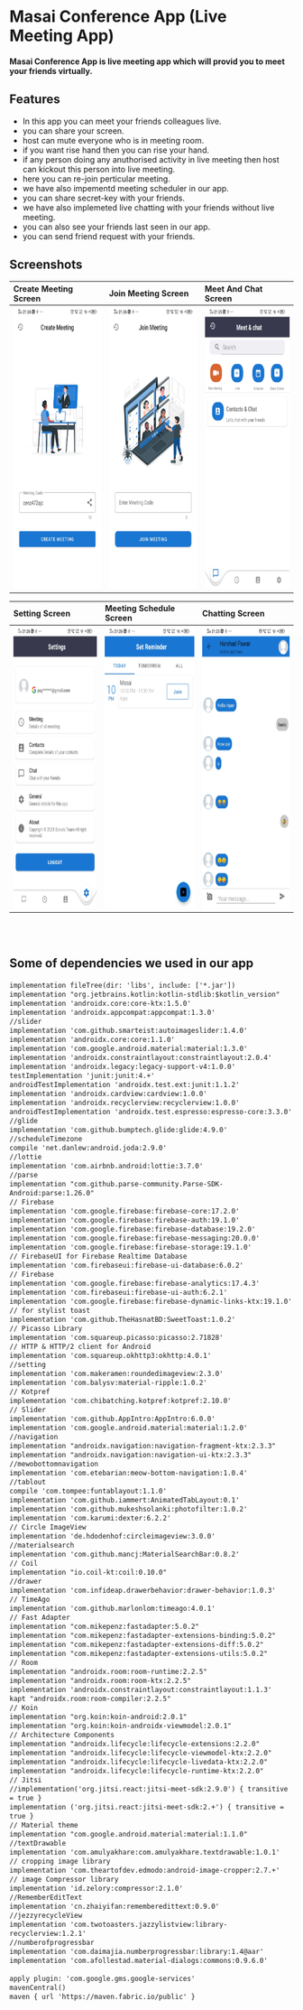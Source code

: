 # Masai Conference App (Live Meeting App)

#### Masai Conference App is live meeting app which will provid you to meet your friends virtually. 

## Features
* In this app you can meet your friends colleagues live.
* you can share your screen.
* host can mute everyone who is in meeting room.
* if you want rise hand then you can rise your hand.
* if any person doing any anuthorised activity in live meeting then host can kickout this person into live meeting.
* here you can re-join perticular meeting.
* we have also impementd meeting scheduler in our app.
* you can share secret-key with your friends.
* we have also implemeted live chatting with your friends without live meeting.
* you can also see your friends last seen in our app.
* you can send friend request with your friends.


## Screenshots

|**Create Meeting Screen**|**Join Meeting Screen**|**Meet And Chat Screen**|
|:---|:--|:--|
|<img src=https://github.com/lucifernipun22/ZoomProject/blob/main/MasaiConference/app/src/main/res/screenshot/createMeeting.jpeg height="500px" width="350px"/>|<img src=https://github.com/lucifernipun22/ZoomProject/blob/main/MasaiConference/app/src/main/res/screenshot/joinMeeting.jpeg height="500px" width="350px"/>|<img src=https://github.com/lucifernipun22/ZoomProject/blob/main/MasaiConference/app/src/main/res/screenshot/Meet%26Chat.jpeg height="500px" width="350px"/>

|**Setting Screen**|**Meeting Schedule Screen**|**Chatting Screen**|
|:--|:--|:--|
|<img src=https://github.com/lucifernipun22/ZoomProject/blob/main/MasaiConference/app/src/main/res/screenshot/setting.jpeg height="500px" width="350px"/>|<img src=https://github.com/lucifernipun22/ZoomProject/blob/main/MasaiConference/app/src/main/res/screenshot/meetingschedule.jpeg height="500px" width="350px"/>|<img src=https://github.com/lucifernipun22/ZoomProject/blob/main/MasaiConference/app/src/main/res/screenshot/chatting.jpeg height="500px" width="350px"/>
<br/><br/>
## Some of dependencies we used in our app 

    implementation fileTree(dir: 'libs', include: ['*.jar'])
    implementation "org.jetbrains.kotlin:kotlin-stdlib:$kotlin_version"
    implementation 'androidx.core:core-ktx:1.5.0'
    implementation 'androidx.appcompat:appcompat:1.3.0'
    //slider
    implementation 'com.github.smarteist:autoimageslider:1.4.0'
    implementation 'androidx.core:core:1.1.0'
    implementation 'com.google.android.material:material:1.3.0'
    implementation 'androidx.constraintlayout:constraintlayout:2.0.4'
    implementation 'androidx.legacy:legacy-support-v4:1.0.0'
    testImplementation 'junit:junit:4.+'
    androidTestImplementation 'androidx.test.ext:junit:1.1.2'
    implementation 'androidx.cardview:cardview:1.0.0'
    implementation 'androidx.recyclerview:recyclerview:1.0.0'
    androidTestImplementation 'androidx.test.espresso:espresso-core:3.3.0'
    //glide
    implementation 'com.github.bumptech.glide:glide:4.9.0'
    //scheduleTimezone
    compile 'net.danlew:android.joda:2.9.0'
    //lottie
    implementation 'com.airbnb.android:lottie:3.7.0'
    //parse
    implementation "com.github.parse-community.Parse-SDK-Android:parse:1.26.0"
    // Firebase
    implementation 'com.google.firebase:firebase-core:17.2.0'
    implementation 'com.google.firebase:firebase-auth:19.1.0'
    implementation 'com.google.firebase:firebase-database:19.2.0'
    implementation 'com.google.firebase:firebase-messaging:20.0.0'
    implementation 'com.google.firebase:firebase-storage:19.1.0'
    // FirebaseUI for Firebase Realtime Database
    implementation 'com.firebaseui:firebase-ui-database:6.0.2'
    // Firebase
    implementation 'com.google.firebase:firebase-analytics:17.4.3'
    implementation 'com.firebaseui:firebase-ui-auth:6.2.1'
    implementation 'com.google.firebase:firebase-dynamic-links-ktx:19.1.0'
    // for stylist toast
    implementation 'com.github.TheHasnatBD:SweetToast:1.0.2'
    // Picasso Library
    implementation 'com.squareup.picasso:picasso:2.71828'
    // HTTP & HTTP/2 client for Android
    implementation 'com.squareup.okhttp3:okhttp:4.0.1'
    //setting
    implementation 'com.makeramen:roundedimageview:2.3.0'
    implementation 'com.balysv:material-ripple:1.0.2'
    // Kotpref
    implementation 'com.chibatching.kotpref:kotpref:2.10.0'
    // Slider
    implementation 'com.github.AppIntro:AppIntro:6.0.0'
    implementation 'com.google.android.material:material:1.2.0'
    //navigation
    implementation "androidx.navigation:navigation-fragment-ktx:2.3.3"
    implementation "androidx.navigation:navigation-ui-ktx:2.3.3"
    //mewobottomnavigation
    implementation 'com.etebarian:meow-bottom-navigation:1.0.4'
    //tablout
    compile 'com.tompee:funtablayout:1.1.0'
    implementation 'com.github.iammert:AnimatedTabLayout:0.1'
    implementation 'com.github.mukeshsolanki:photofilter:1.0.2'
    implementation 'com.karumi:dexter:6.2.2'
    // Circle ImageView
    implementation 'de.hdodenhof:circleimageview:3.0.0'
    //materialsearch
    implementation 'com.github.mancj:MaterialSearchBar:0.8.2'
    // Coil
    implementation "io.coil-kt:coil:0.10.0"
    //drawer
    implementation 'com.infideap.drawerbehavior:drawer-behavior:1.0.3'
    // TimeAgo
    implementation 'com.github.marlonlom:timeago:4.0.1'
    // Fast Adapter
    implementation "com.mikepenz:fastadapter:5.0.2"
    implementation "com.mikepenz:fastadapter-extensions-binding:5.0.2"
    implementation "com.mikepenz:fastadapter-extensions-diff:5.0.2"
    implementation "com.mikepenz:fastadapter-extensions-utils:5.0.2"
    // Room
    implementation "androidx.room:room-runtime:2.2.5"
    implementation "androidx.room:room-ktx:2.2.5"
    implementation 'androidx.constraintlayout:constraintlayout:1.1.3'
    kapt "androidx.room:room-compiler:2.2.5"
    // Koin
    implementation "org.koin:koin-android:2.0.1"
    implementation "org.koin:koin-androidx-viewmodel:2.0.1"
    // Architecture Components
    implementation "androidx.lifecycle:lifecycle-extensions:2.2.0"
    implementation "androidx.lifecycle:lifecycle-viewmodel-ktx:2.2.0"
    implementation "androidx.lifecycle:lifecycle-livedata-ktx:2.2.0"
    implementation "androidx.lifecycle:lifecycle-runtime-ktx:2.2.0"
    // Jitsi
    //implementation('org.jitsi.react:jitsi-meet-sdk:2.9.0') { transitive = true }
    implementation ('org.jitsi.react:jitsi-meet-sdk:2.+') { transitive = true }
    // Material theme
    implementation "com.google.android.material:material:1.1.0"
    //textDrawable
    implementation 'com.amulyakhare:com.amulyakhare.textdrawable:1.0.1'
    // cropping image library
    implementation 'com.theartofdev.edmodo:android-image-cropper:2.7.+'
    // image Compressor library
    implementation 'id.zelory:compressor:2.1.0'
    //RememberEditText
    implementation 'cn.zhaiyifan:rememberedittext:0.9.0'
    //jezzyrecycleView
    implementation 'com.twotoasters.jazzylistview:library-recyclerview:1.2.1'
    //numberofprogressbar
    implementation 'com.daimajia.numberprogressbar:library:1.4@aar'
    implementation 'com.afollestad.material-dialogs:commons:0.9.6.0'
    
    apply plugin: 'com.google.gms.google-services'
    mavenCentral()
    maven { url 'https://maven.fabric.io/public' }



<!--#Dependency 

## Technologies
* Java
* Kotlin
* Alert Dialog
* Intent
* Recycle View
* Room Database
* WebView
* firebase
* jitsi

dependencies {

    androidTestImplementation 'androidx.test.espresso:espresso-core:3.3.0'
    implementation 'com.github.bumptech.glide:glide:4.11.0'
    annotationProcessor 'com.github.bumptech.glide:compiler:4.11.0'
    implementation 'com.github.swapnil1104:OtpEditText:1.0.2-rc'
    implementation 'com.github.aabhasr1:OtpView:v1.1.2'
    implementation 'com.google.android.material:material:1.0.0'
    implementation 'com.github.ybq:Android-SpinKit:1.4.0'

}

#Screenshots

![mydigital(2)](https://miro.medium.com/max/418/1*FB-u1A79smTlReyEobUMHQ.jpeg);
![test1](https://miro.medium.com/max/418/1*SPmvr7NmA__BB2YdLOJgzg.jpeg);
![test1](https://miro.medium.com/max/418/1*rJT7_0K5eGB_t0AewZJA2g.jpeg)
![test1](https://miro.medium.com/max/418/1*EEMNorsZMNg8CX04Twxfug.jpeg);


#Uses To Build Project

Animation in Splash Screen.

Password Toggle.

WebView to Login With Facebook or Google.

Glide.

SavedInstance.

Alert Dialog.

Recycle View.

Fragments.

<!--# Music Player App

###### Music Player application contains a list of songs.

## Technologies
* Java
* Services
* Content Provider

## Features

* The Music Player app displays a list of songs. With the help of Content Provider, all the songs from mobile device are provided to this music player app.
* The app allows you to Play, Pause and Stop songs with the help of Services.
* This app also provides the feature to shuffle and repeat songs.
* As per the requirement, the songs from the app can be deleted.

## Screenshots and description

After opening the application, you will find the welcome screen that stays in for 2 seconds. Afer that you can see the main home screen of the application. It displays the songs
from mobile device using content provider. 

It consists of 4 fragments namely, "Home", "Songs", "Albums" and "Artists". It also contains a search view and menu button at the top right corner of the screen.

|**Welcome screen**|**Main Home screen**|
|:---|:--|
|<img src=images/music_splash.jpeg height="500px" width="450px"/>|<img src=images/music_home.jpeg height="500px"/>|

<br/><br/>

The Home, Songs, Albums and Artists fragments contains its respective contents which is that the Home fragments displays all the songs present in the device. The Albums displays the list of all songs as per the albums name and the Artists fragment displays the songs based on the list of artists' name.

|**Albums screen**|**Artists screen**|
|:---|:--|
|<img src=images/music_album.jpeg height="500px"/>|<img src=images/music_artists.jpeg height="500px"/>|

<br/> <br/>

The Songs fragment displays the list of all the songs with the song name. On click of the song, its respective Music Play screen appears and the service starts so song starts playing. 

Using Services, user can play, pause & stop the song on click of play button. It provides the feature to shuffle the songs in the device and play it and if the user wants a song to play on repeat mode, user can click on repeat song option. It also consists of seek bar and it displays the duration of the current playing song. 

|**SongsList screen**|**Music Play screen**|
|:---|:--|
|<img src=images/music_song_list.jpeg height="500px"/>|<img src=images/music_song_play.jpeg height="500px"/>|

<br/> <br/>

The user can search the songs as per their choice with the help of seach view option. The list of songs are filtered according to the search input. 
The songs can be sorted based on the songs alphabets, date and size. It also provides the options to delete the song from the device. If the user wants to do it, they can click on the menu option at the end of the song and delete it.

|**Search view**|**Sort songs**|**Delete songs**|
|:---|:--|:--|
|<img src=images/music_search.jpeg height="500px"/>|<img src=images/music_sort.jpeg height="500px"/>|<img src=images/music_delete.jpeg height="500px"/>-->

